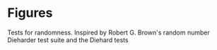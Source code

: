 # Figures

Tests for randomness. Inspired by Robert G. Brown's random number Dieharder test suite and the Diehard tests
